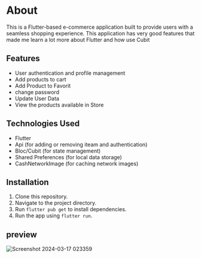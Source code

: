 # About

This is a Flutter-based e-commerce application built to provide users with a seamless shopping experience.
This application has very good features that made me learn a lot more about Flutter and how use Cubit 


## Features
- User authentication and profile management
- Add products to cart
- Add Product to Favorit
- change password
- Update User Data 
- View the products available in Store
## Technologies Used
- Flutter
- Api (for adding or removing iteam and authentication)
- Bloc/Cubit (for state management)
- Shared Preferences (for local data storage)
- CashNetworkImage (for caching network images)
## Installation
1. Clone this repository.
2. Navigate to the project directory.
3. Run `flutter pub get` to install dependencies.
4. Run the app using `flutter run`.

## preview
![Screenshot 2024-03-17 023359](https://github.com/AbdalrahmanAiman90/Flutter_eCommerce_shop/assets/75572457/993c1bcf-5ba5-4e04-835c-65285d180931)


